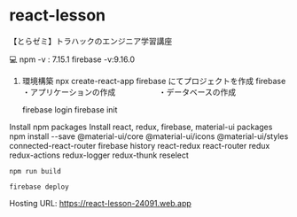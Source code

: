 # react-lesson

【とらゼミ】トラハックのエンジニア学習講座

💻
npm -v : 7.15.1
firebase -v:9.16.0

1. 環境構築
   npx create-react-app
   firebase にてプロジェクトを作成
   firebase ・アプリケーションの作成
   　　　　　 ・データベースの作成

   firebase login
   firebase init

Install npm packages
Install react, redux, firebase, material-ui packages
npm install --save @material-ui/core @material-ui/icons @material-ui/styles connected-react-router firebase history react-redux react-router redux redux-actions redux-logger redux-thunk reselect

    npm run build

    firebase deploy

Hosting URL: https://react-lesson-24091.web.app
